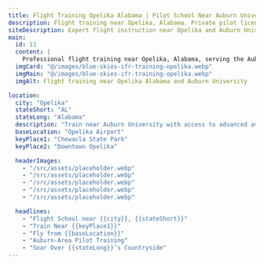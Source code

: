```yaml
---
title: Flight Training Opelika Alabama | Pilot School Near Auburn University
description: Flight training near Opelika, Alabama. Private pilot license, instrument rating, commercial pilot training. Perfect for Auburn University students and East Alabama aviation enthusiasts.
siteDescription: Expert flight instruction near Opelika and Auburn University area. Professional pilot training programs in East Alabama.
main:
  id: 11
  content: |
    Professional flight training near Opelika, Alabama, serving the Auburn University area and East Alabama region. Blue Skies Above offers comprehensive pilot training programs including Private Pilot License, Instrument Rating, Commercial Pilot, and CFI training just minutes from Opelika.
  imgCard: "@/images/blue-skies-ifr-training-opelika.webp"
  imgMain: "@/images/blue-skies-ifr-training-opelika.webp"
  imgAlt: Flight training near Opelika Alabama and Auburn University

location:
  city: "Opelika"
  stateShort: "AL"
  stateLong: "Alabama"
  description: "Train near Auburn University with access to advanced aviation resources."
  baseLocation: "Opelika Airport"
  keyPlace1: "Chewacla State Park"
  keyPlace2: "Downtown Opelika"

  headerImages:
    - "/src/assets/placeholder.webp"
    - "/src/assets/placeholder.webp"
    - "/src/assets/placeholder.webp"
    - "/src/assets/placeholder.webp"
    - "/src/assets/placeholder.webp"

  headlines:
    - "Flight School near {{city}}, {{stateShort}}"
    - "Train Near {{keyPlace1}}"
    - "Fly from {{baseLocation}}"
    - "Auburn-Area Pilot Training"
    - "Soar Over {{stateLong}}’s Countryside"
---
```

